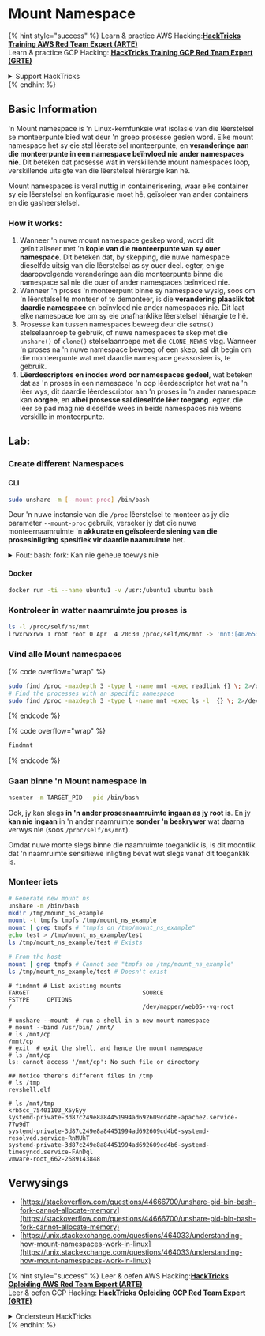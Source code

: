 # Mount Namespace

{% hint style="success" %}
Learn & practice AWS Hacking:<img src="/.gitbook/assets/arte.png" alt="" data-size="line">[**HackTricks Training AWS Red Team Expert (ARTE)**](https://training.hacktricks.xyz/courses/arte)<img src="/.gitbook/assets/arte.png" alt="" data-size="line">\
Learn & practice GCP Hacking: <img src="/.gitbook/assets/grte.png" alt="" data-size="line">[**HackTricks Training GCP Red Team Expert (GRTE)**<img src="/.gitbook/assets/grte.png" alt="" data-size="line">](https://training.hacktricks.xyz/courses/grte)

<details>

<summary>Support HackTricks</summary>

* Check the [**subscription plans**](https://github.com/sponsors/carlospolop)!
* **Join the** 💬 [**Discord group**](https://discord.gg/hRep4RUj7f) or the [**telegram group**](https://t.me/peass) or **follow** us on **Twitter** 🐦 [**@hacktricks\_live**](https://twitter.com/hacktricks\_live)**.**
* **Share hacking tricks by submitting PRs to the** [**HackTricks**](https://github.com/carlospolop/hacktricks) and [**HackTricks Cloud**](https://github.com/carlospolop/hacktricks-cloud) github repos.

</details>
{% endhint %}

## Basic Information

'n Mount namespace is 'n Linux-kernfunksie wat isolasie van die lêerstelsel se monteerpunte bied wat deur 'n groep prosesse gesien word. Elke mount namespace het sy eie stel lêerstelsel monteerpunte, en **veranderinge aan die monteerpunte in een namespace beïnvloed nie ander namespaces nie**. Dit beteken dat prosesse wat in verskillende mount namespaces loop, verskillende uitsigte van die lêerstelsel hiërargie kan hê.

Mount namespaces is veral nuttig in containerisering, waar elke container sy eie lêerstelsel en konfigurasie moet hê, geïsoleer van ander containers en die gasheerstelsel.

### How it works:

1. Wanneer 'n nuwe mount namespace geskep word, word dit geïnitialiseer met 'n **kopie van die monteerpunte van sy ouer namespace**. Dit beteken dat, by skepping, die nuwe namespace dieselfde uitsig van die lêerstelsel as sy ouer deel. egter, enige daaropvolgende veranderinge aan die monteerpunte binne die namespace sal nie die ouer of ander namespaces beïnvloed nie.
2. Wanneer 'n proses 'n monteerpunt binne sy namespace wysig, soos om 'n lêerstelsel te monteer of te demonteer, is die **verandering plaaslik tot daardie namespace** en beïnvloed nie ander namespaces nie. Dit laat elke namespace toe om sy eie onafhanklike lêerstelsel hiërargie te hê.
3. Prosesse kan tussen namespaces beweeg deur die `setns()` stelselaanroep te gebruik, of nuwe namespaces te skep met die `unshare()` of `clone()` stelselaanroepe met die `CLONE_NEWNS` vlag. Wanneer 'n proses na 'n nuwe namespace beweeg of een skep, sal dit begin om die monteerpunte wat met daardie namespace geassosieer is, te gebruik.
4. **Lêerdescriptors en inodes word oor namespaces gedeel**, wat beteken dat as 'n proses in een namespace 'n oop lêerdescriptor het wat na 'n lêer wys, dit daardie lêerdescriptor aan 'n proses in 'n ander namespace kan **oorgee**, en **albei prosesse sal dieselfde lêer toegang**. egter, die lêer se pad mag nie dieselfde wees in beide namespaces nie weens verskille in monteerpunte.

## Lab:

### Create different Namespaces

#### CLI
```bash
sudo unshare -m [--mount-proc] /bin/bash
```
Deur 'n nuwe instansie van die `/proc` lêerstelsel te monteer as jy die parameter `--mount-proc` gebruik, verseker jy dat die nuwe monteernaamruimte 'n **akkurate en geïsoleerde siening van die prosesinligting spesifiek vir daardie naamruimte** het.

<details>

<summary>Fout: bash: fork: Kan nie geheue toewys nie</summary>

Wanneer `unshare` sonder die `-f` opsie uitgevoer word, word 'n fout ondervind weens die manier waarop Linux nuwe PID (Proses ID) naamruimtes hanteer. Die sleutelbesonderhede en die oplossing word hieronder uiteengesit:

1. **Probleemverklaring**:
- Die Linux-kern laat 'n proses toe om nuwe naamruimtes te skep met die `unshare` stelselaanroep. Die proses wat die skepping van 'n nuwe PID naamruimte inisieer (genoem die "unshare" proses) gaan egter nie in die nuwe naamruimte in nie; slegs sy kindproses gaan.
- Om `%unshare -p /bin/bash%` uit te voer, begin `/bin/bash` in dieselfde proses as `unshare`. Gevolglik is `/bin/bash` en sy kindproses in die oorspronklike PID naamruimte.
- Die eerste kindproses van `/bin/bash` in die nuwe naamruimte word PID 1. Wanneer hierdie proses verlaat, aktiveer dit die opruiming van die naamruimte as daar geen ander prosesse is nie, aangesien PID 1 die spesiale rol het om weeskindprosesse aan te neem. Die Linux-kern sal dan PID-toewysing in daardie naamruimte deaktiveer.

2. **Gevolg**:
- Die uitgang van PID 1 in 'n nuwe naamruimte lei tot die opruiming van die `PIDNS_HASH_ADDING` vlag. Dit lei tot die `alloc_pid` funksie wat misluk om 'n nuwe PID toe te wys wanneer 'n nuwe proses geskep word, wat die "Kan nie geheue toewys nie" fout veroorsaak.

3. **Oplossing**:
- Die probleem kan opgelos word deur die `-f` opsie saam met `unshare` te gebruik. Hierdie opsie maak dat `unshare` 'n nuwe proses fork nadat die nuwe PID naamruimte geskep is.
- Om `%unshare -fp /bin/bash%` uit te voer, verseker dat die `unshare` opdrag self PID 1 in die nuwe naamruimte word. `/bin/bash` en sy kindproses is dan veilig binne hierdie nuwe naamruimte, wat die voortydige uitgang van PID 1 voorkom en normale PID-toewysing toelaat.

Deur te verseker dat `unshare` met die `-f` vlag loop, word die nuwe PID naamruimte korrek gehandhaaf, wat toelaat dat `/bin/bash` en sy sub-prosesse funksioneer sonder om die geheue toewysing fout te ondervind.

</details>

#### Docker
```bash
docker run -ti --name ubuntu1 -v /usr:/ubuntu1 ubuntu bash
```
### &#x20;Kontroleer in watter naamruimte jou proses is
```bash
ls -l /proc/self/ns/mnt
lrwxrwxrwx 1 root root 0 Apr  4 20:30 /proc/self/ns/mnt -> 'mnt:[4026531841]'
```
### Vind alle Mount namespaces

{% code overflow="wrap" %}
```bash
sudo find /proc -maxdepth 3 -type l -name mnt -exec readlink {} \; 2>/dev/null | sort -u
# Find the processes with an specific namespace
sudo find /proc -maxdepth 3 -type l -name mnt -exec ls -l  {} \; 2>/dev/null | grep <ns-number>
```
{% endcode %}

{% code overflow="wrap" %}
```bash
findmnt
```
{% endcode %}

### Gaan binne 'n Mount namespace in
```bash
nsenter -m TARGET_PID --pid /bin/bash
```
Ook, jy kan slegs **in 'n ander prosesnaamruimte ingaan as jy root is**. En jy **kan nie** **ingaan** in 'n ander naamruimte **sonder 'n beskrywer** wat daarna verwys nie (soos `/proc/self/ns/mnt`).

Omdat nuwe monte slegs binne die naamruimte toeganklik is, is dit moontlik dat 'n naamruimte sensitiewe inligting bevat wat slegs vanaf dit toeganklik is.

### Monteer iets
```bash
# Generate new mount ns
unshare -m /bin/bash
mkdir /tmp/mount_ns_example
mount -t tmpfs tmpfs /tmp/mount_ns_example
mount | grep tmpfs # "tmpfs on /tmp/mount_ns_example"
echo test > /tmp/mount_ns_example/test
ls /tmp/mount_ns_example/test # Exists

# From the host
mount | grep tmpfs # Cannot see "tmpfs on /tmp/mount_ns_example"
ls /tmp/mount_ns_example/test # Doesn't exist
```

```
# findmnt # List existing mounts
TARGET                                SOURCE                                                                                                           FSTYPE     OPTIONS
/                                     /dev/mapper/web05--vg-root

# unshare --mount  # run a shell in a new mount namespace
# mount --bind /usr/bin/ /mnt/
# ls /mnt/cp
/mnt/cp
# exit  # exit the shell, and hence the mount namespace
# ls /mnt/cp
ls: cannot access '/mnt/cp': No such file or directory

## Notice there's different files in /tmp
# ls /tmp
revshell.elf

# ls /mnt/tmp
krb5cc_75401103_X5yEyy
systemd-private-3d87c249e8a84451994ad692609cd4b6-apache2.service-77w9dT
systemd-private-3d87c249e8a84451994ad692609cd4b6-systemd-resolved.service-RnMUhT
systemd-private-3d87c249e8a84451994ad692609cd4b6-systemd-timesyncd.service-FAnDql
vmware-root_662-2689143848

```
## Verwysings
* [https://stackoverflow.com/questions/44666700/unshare-pid-bin-bash-fork-cannot-allocate-memory](https://stackoverflow.com/questions/44666700/unshare-pid-bin-bash-fork-cannot-allocate-memory)
* [https://unix.stackexchange.com/questions/464033/understanding-how-mount-namespaces-work-in-linux](https://unix.stackexchange.com/questions/464033/understanding-how-mount-namespaces-work-in-linux)


{% hint style="success" %}
Leer & oefen AWS Hacking:<img src="/.gitbook/assets/arte.png" alt="" data-size="line">[**HackTricks Opleiding AWS Red Team Expert (ARTE)**](https://training.hacktricks.xyz/courses/arte)<img src="/.gitbook/assets/arte.png" alt="" data-size="line">\
Leer & oefen GCP Hacking: <img src="/.gitbook/assets/grte.png" alt="" data-size="line">[**HackTricks Opleiding GCP Red Team Expert (GRTE)**<img src="/.gitbook/assets/grte.png" alt="" data-size="line">](https://training.hacktricks.xyz/courses/grte)

<details>

<summary>Ondersteun HackTricks</summary>

* Kyk na die [**subskripsie planne**](https://github.com/sponsors/carlospolop)!
* **Sluit aan by die** 💬 [**Discord groep**](https://discord.gg/hRep4RUj7f) of die [**telegram groep**](https://t.me/peass) of **volg** ons op **Twitter** 🐦 [**@hacktricks\_live**](https://twitter.com/hacktricks\_live)**.**
* **Deel hacking truuks deur PRs in te dien na die** [**HackTricks**](https://github.com/carlospolop/hacktricks) en [**HackTricks Cloud**](https://github.com/carlospolop/hacktricks-cloud) github repos.

</details>
{% endhint %}
